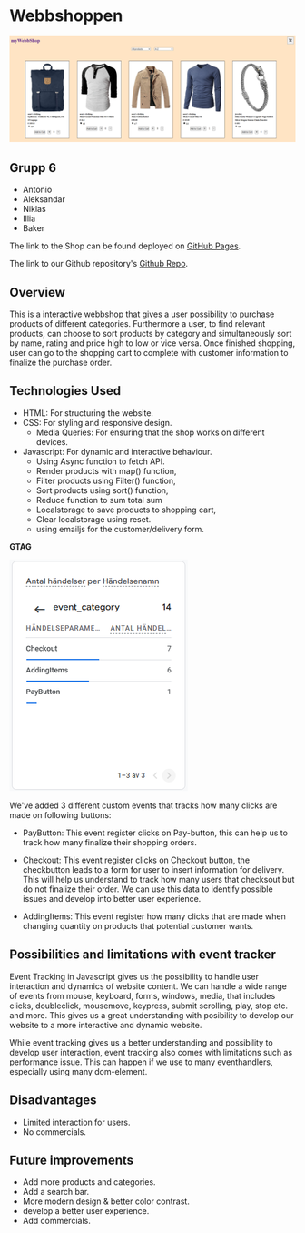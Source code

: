 # Webbshoppen

![Webbshoppen](assets/images/webbshoppen.png)

## Grupp 6
- Antonio
- Aleksandar
- Niklas
- Illia
- Baker

The link to the Shop can be found deployed on [GitHub Pages](https://makiwebdeveloper.github.io/webbshoppen/).

The link to our Github repository's [Github Repo](https://github.com/makiwebdeveloper/webbshoppen).

## Overview
This is a interactive webbshop that gives a user possibility to purchase products of different categories. Furthermore a user, to find relevant products, can choose to sort products by category and simultaneously sort by name, rating and price high to low or vice versa. Once finished shopping, user can go to the shopping cart to complete with customer information to finalize the purchase order.

## Technologies Used
- HTML: For structuring the website.
- CSS: For styling and responsive design.
    - Media Queries: For ensuring that the shop works on different devices.
- Javascript: For dynamic and interactive behaviour.
    - Using Async function to fetch API.
    - Render products with map() function,
    - Filter products using Filter() function,
    - Sort products using sort() function,
    - Reduce function to sum total sum
    - Localstorage to save products to shopping cart,
    - Clear localstorage using reset.
    - using emailjs for the customer/delivery form.

**GTAG**

![gtagData](assets/images/ganalysis.png)

We've added 3 different custom events that tracks how many clicks are made on following buttons:

- PayButton:
This event register clicks on Pay-button, this can help us to track how many finalize their shopping orders.

- Checkout:
This event register clicks on Checkout button, the checkbutton leads to a form for user to insert information for delivery. This will help us understand to track how many users that checksout but do not finalize their order. We can use this data to identify possible issues and develop into better user experience.

- AddingItems:
This event register how many clicks that are made when changing quantity on products that potential customer wants.

## Possibilities and limitations with event tracker

Event Tracking in Javascript gives us the possibility to handle user interaction and dynamics of website content. We can handle a wide range of events from mouse, keyboard, forms, windows, media, that includes clicks, doubleclick, mousemove, keypress, submit scrolling, play, stop etc. and more. This gives us a great understanding with posibility to develop our website to a more interactive and dynamic website.

While event tracking gives us a better understanding and possibility to develop user interaction, event tracking also comes with limitations such as performance issue. This can happen if we use to many eventhandlers, especially using many dom-element.


## Disadvantages
- Limited interaction for users.
- No commercials.

## Future improvements
- Add more products and categories.
- Add a search bar.
- More modern design & better color contrast.
- develop a better user experience.
- Add commercials.
